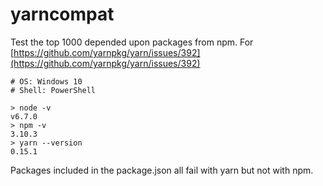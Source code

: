 # yarncompat

Test the top 1000 depended upon packages from npm. For [https://github.com/yarnpkg/yarn/issues/392](https://github.com/yarnpkg/yarn/issues/392)

```
# OS: Windows 10
# Shell: PowerShell

> node -v
v6.7.0
> npm -v
3.10.3
> yarn --version
0.15.1
```

Packages included in the package.json all fail with yarn but not with npm.